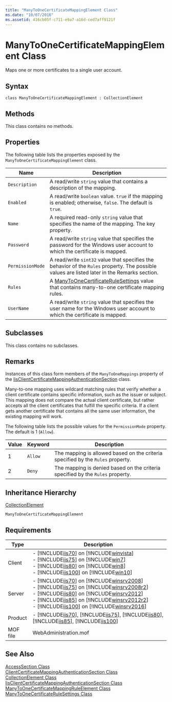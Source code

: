 ```yaml
---
title: "ManyToOneCertificateMappingElement Class"
ms.date: "10/07/2016"
ms.assetid: 416cb05f-c711-e9a7-a16d-ced7aff9121f
---
```

# ManyToOneCertificateMappingElement Class
Maps one or more certificates to a single user account.  
  
## Syntax  
  
```vbs  
class ManyToOneCertificateMappingElement : CollectionElement  
```  
  
## Methods  
 This class contains no methods.  
  
## Properties  
 The following table lists the properties exposed by the `ManyToOneCertificateMappingElement` class.  
  
|Name|Description|  
|----------|-----------------|  
|`Description`|A read/write `string` value that contains a description of the mapping.|  
|`Enabled`|A read/write `boolean` value. `true` if the mapping is enabled; otherwise, `false`. The default is `true`.|  
|`Name`|A required read-only `string` value that specifies the name of the mapping. The key property.|  
|`Password`|A read/write `string` value that specifies the password for the Windows user account to which the certificate is mapped.|  
|`PermissionMode`|A read/write `sint32` value that specifies the behavior of the `Rules` property. The possible values are listed later in the Remarks section.|  
|`Rules`|A [ManyToOneCertificateRuleSettings](../wmi-provider/manytoonecertificaterulesettings-class.md) value that contains many-to-one certificate mapping rules.|  
|`UserName`|A read/write `string` value that specifies the user name for the Windows user account to which the certificate is mapped.|  
  
## Subclasses  
 This class contains no subclasses.  
  
## Remarks  
 Instances of this class form members of the `ManyToOneMappings` property of the [IisClientCertificateMappingAuthenticationSection](../wmi-provider/iisclientcertificatemappingauthenticationsection-class.md) class.  
  
 Many-to-one mapping uses wildcard matching rules that verify whether a client certificate contains specific information, such as the issuer or subject. This mapping does not compare the actual client certificate, but rather accepts all the client certificates that fulfill the specific criteria. If a client gets another certificate that contains all the same user information, the existing mapping will work.  
  
 The following table lists the possible values for the `PermissionMode` property. The default is 1 (`Allow`).  
  
|Value|Keyword|Description|  
|-----------|-------------|-----------------|  
|1|`Allow`|The mapping is allowed based on the criteria specified by the `Rules` property.|  
|2|`Deny`|The mapping is denied based on the criteria specified by the `Rules` property.|  
  
## Inheritance Hierarchy  
 [CollectionElement](../wmi-provider/collectionelement-class.md)  
  
 `ManyToOneCertificateMappingElement`  
  
## Requirements  
  
|Type|Description|  
|----------|-----------------|  
|Client|-   [!INCLUDE[iis70](../wmi-provider/includes/iis70-md.md)] on [!INCLUDE[winvista](../wmi-provider/includes/winvista-md.md)]<br />-   [!INCLUDE[iis75](../wmi-provider/includes/iis75-md.md)] on [!INCLUDE[win7](../wmi-provider/includes/win7-md.md)]<br />-   [!INCLUDE[iis80](../wmi-provider/includes/iis80-md.md)] on [!INCLUDE[win8](../wmi-provider/includes/win8-md.md)]<br />-   [!INCLUDE[iis100](../wmi-provider/includes/iis100-md.md)] on [!INCLUDE[win10](../wmi-provider/includes/win10-md.md)]|  
|Server|-   [!INCLUDE[iis70](../wmi-provider/includes/iis70-md.md)] on [!INCLUDE[winsrv2008](../wmi-provider/includes/winsrv2008-md.md)]<br />-   [!INCLUDE[iis75](../wmi-provider/includes/iis75-md.md)] on [!INCLUDE[winsrv2008r2](../wmi-provider/includes/winsrv2008r2-md.md)]<br />-   [!INCLUDE[iis80](../wmi-provider/includes/iis80-md.md)] on [!INCLUDE[winsrv2012](../wmi-provider/includes/winsrv2012-md.md)]<br />-   [!INCLUDE[iis85](../wmi-provider/includes/iis85-md.md)] on [!INCLUDE[winsrv2012r2](../wmi-provider/includes/winsrv2012r2-md.md)]<br />-   [!INCLUDE[iis100](../wmi-provider/includes/iis100-md.md)] on [!INCLUDE[winsrv2016](../wmi-provider/includes/winsrv2016-md.md)]|  
|Product|-   [!INCLUDE[iis70](../wmi-provider/includes/iis70-md.md)], [!INCLUDE[iis75](../wmi-provider/includes/iis75-md.md)], [!INCLUDE[iis80](../wmi-provider/includes/iis80-md.md)], [!INCLUDE[iis85](../wmi-provider/includes/iis85-md.md)], [!INCLUDE[iis100](../wmi-provider/includes/iis100-md.md)]|  
|MOF file|WebAdministration.mof|  
  
## See Also  
 [AccessSection Class](../wmi-provider/accesssection-class.md)   
 [ClientCertificateMappingAuthenticationSection Class](../wmi-provider/clientcertificatemappingauthenticationsection-class.md)   
 [CollectionElement Class](../wmi-provider/collectionelement-class.md)   
 [IisClientCertificateMappingAuthenticationSection Class](../wmi-provider/iisclientcertificatemappingauthenticationsection-class.md)   
 [ManyToOneCertificateMappingRuleElement Class](../wmi-provider/manytoonecertificatemappingruleelement-class.md)   
 [ManyToOneCertificateRuleSettings Class](../wmi-provider/manytoonecertificaterulesettings-class.md)
